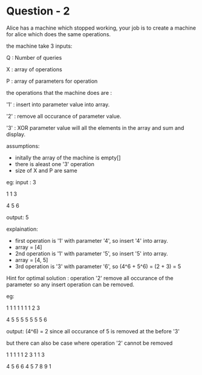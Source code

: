 # Question - 2

Alice has a machine which stopped working, your job is to create a machine for alice which does the same operations.

the machine take 3 inputs:

Q : Number of queries

X : array of operations

P : array of parameters for operation

the operations that the machine does are :

'1' : insert into parameter value into array.

'2' : remove all occurance of parameter value.

'3' : XOR parameter value will all the elements in the array and sum and display.

assumptions:
- initally the array of the machine is empty[]
- there is aleast one '3' operation
- size of X and P are same

eg:
input :
3

1 1 3

4 5 6

output: 
5

explaination: 
- first operation is '1' with parameter '4', so insert '4' into array.
- array = [4]
- 2nd operation is '1' with parameter '5', so insert '5' into array.
- array = [4, 5]
- 3rd operation is '3' with parameter '6', so (4^6 + 5^6) = (2 + 3) = 5




Hint for optimal solution :
operation '2' remove all occurance of the parameter so any insert operation can be removed.

eg:

1 1 1 1 1 1 1 2 3

4 5 5 5 5 5 5 5 6

output: (4^6) = 2
since all occurance of 5 is removed at the before '3'

but there can also be case where operation '2' cannot be removed

1 1 1 1 1 2 3 1 1 3

4 5 6 6 4 5 7 8 9 1